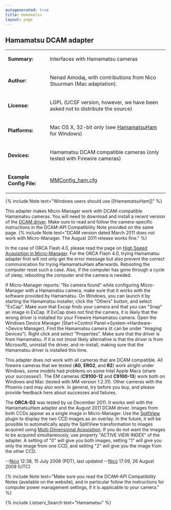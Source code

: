 ```yaml
---
autogenerated: true
title: Hamamatsu
layout: page
---
```


## Hamamatsu DCAM adapter

<table>
<tr>
<td markdown="1">

**Summary:**

</td>
<td markdown="1">

Interfaces with Hamamatsu cameras

</td>
</tr>
<tr>
<td markdown="1">

**Author:**

</td>
<td markdown="1">

Nenad Amodaj, with contributions from Nico Stuurman (Mac adaptation).

</td>
</tr>
<tr>
<td markdown="1">

**License:**

</td>
<td markdown="1">

LGPL (UCSF version, however, we have been asked not to distribute the
source)

</td>
</tr>
<tr>
<td markdown="1">

**Platforms:**

</td>
<td markdown="1">

Mac OS X, 32-bit only (see [HamamatsuHam](HamamatsuHam "wikilink") for
Windows)

</td>
</tr>
<tr>
<td markdown="1">

**Devices:**

</td>
<td markdown="1">

Hamamatsu DCAM compatible cameras (only tested with Firewire cameras)

</td>
</tr>
<tr>
<td markdown="1">

**Example Config File:**

</td>
<td markdown="1">

[MMConfig_ham.cfg](media/MMConfig_ham.cfg "wikilink")

</td>
</tr>
</table>

{% include Note text="Windows users should use [[HamamatsuHam]]" %}

This adapter makes Micro-Manager work with DCAM-compatible Hamamatsu
cameras. You will need to download and install a recent version of the
[DCAM driver](http://www.dcamapi.com/). Make sure to read and follow the
camera-specific instructions in the DCAM-API Compatibility Note provided
on the same page.
{% include Note text="DCAM version dated March 2011 does not work with Micro-Manager.  The August 2011 release works fine." %}

In the case of ORCA Flash 4.0, please read the page on [High Speed
Acquisition in
Micro-Manager](High_Speed_Acquisition_in_Micro-Manager "wikilink"). For
the ORCA Flash 4.0, trying Hamamatsu adapter first will not only get the
error message but also prevent the correct communication for trying
HamamatsuHam afterwards. Rebooting the computer reset such a case. Also,
if the computer has gone through a cycle of sleep, rebooting the
computer and the camera is needed.

If Micro-Manager reports: "No camera found" while configuring
Micro-Manager with a Hamamatsu camera, make sure that it works with the
software provided by Hamamatsu. On Windows, you can launch it by
starting the Hamamatsu installer, click the "Others" button, and select
"ExCap". Make sure that Excap finds your camera and that you can "Snap"
an image in ExCap. If ExCap does not find the camera, it is likely that
the wrong driver is installed for your Firewire Hamamatsu camera. Open
the Windows Device Manager (Start-&gt;Control
Panel-&gt;System-&gt;Hardware-&gt;Device Manager). Find the Hamamatsu
camera (it can be under "Imaging Devices"). Right click and select
"Properties". Make sure that the driver is from Hamamatsu. If it is not
(most likely alternative is that the driver is from Microsoft),
uninstall the driver, and re-install, making sure that the Hamamatsu
driver is installed this time.

This adapter does not work with all cameras that are DCAM compatible.
All firewire cameras that we tested (**AG**, **ERG2**, and **R2**) work
alright under Windows, some models had problems on some Intel Apple Macs
(share your successes!). The EM cameras (**C9100-12** and **C9100-13**)
work both on Windows and Mac (tested with MM version 1.2.31). Other
cameras with the Phoenix card may also work. In general, try before you
buy, and please provide feedback here about successes and failures.

The **ORCA-D2** was tested by us December 2011. It works well with the
HamamatsuHam adapter and the August 2011 DCAM driver. Images from both
CCDs appear as a single image in Micro-Manager. Use the
[SplitView](SplitView "wikilink") plugin to display the two CCD images
as an overlay. In the future, it will be possible to automatically apply
the SplitView transformation to images acquired using [Multi-Dimensional
Acquisition](Micro-Manager_User's_Guide#multi-dimensional-acquisition "wikilink").
If you do not want the images to be acquired simultaneously, use
property "ACTIVE VIEW INDEX" of the adapter. A setting of "0" will give
you both images, setting "1" will give you only the image from one CCD,
and setting "2" will give you the image from the other CCD.

--[Nico](User:Nico "wikilink") 12:38, 15 July 2008 (PDT), last updated
--[Nico](User:Nico "wikilink") 17:09, 26 August 2009 (UTC)

{% include Note text="Make sure you read the DCAM-API Compatibility Notes (available on the website), and in particular follow the instructions for computer power management settings, if it is applicable to your camera." %}

{% include Listserv_Search text="Hamamatsu" %}

